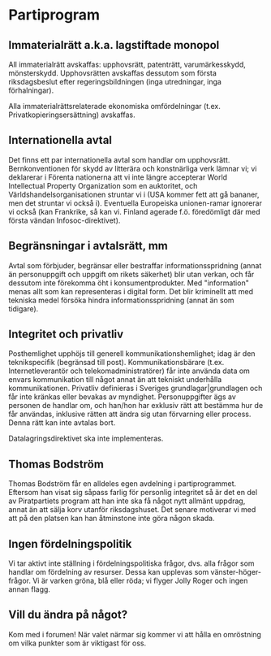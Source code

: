 <h1>Partiprogram</h1>

<h2>Immaterialrätt a.k.a. lagstiftade monopol</h2>
All immaterialrätt avskaffas: upphovsrätt, patenträtt, varumärkesskydd, mönsterskydd. Upphovsrätten avskaffas dessutom som första riksdagsbeslut efter regeringsbildningen (inga utredningar, inga förhalningar).

Alla immaterialrättsrelaterade ekonomiska omfördelningar (t.ex. Privatkopieringsersättning) avskaffas.

<h2>Internationella avtal</h2>
Det finns ett par internationella avtal som handlar om upphovsrätt. Bernkonventionen för skydd av litterära och konstnärliga verk lämnar vi; vi deklarerar i Förenta nationerna att vi inte längre accepterar World Intellectual Property Organization som en auktoritet, och Världshandelsorganisationen struntar vi i (USA kommer fett att gå bananer, men det struntar vi också i). Eventuella Europeiska unionen-ramar ignorerar vi också (kan Frankrike, så kan vi. Finland agerade f.ö. föredömligt där med första vändan Infosoc-direktivet).

<h2>Begränsningar i avtalsrätt, mm</h2>
Avtal som förbjuder, begränsar eller bestraffar informationsspridning (annat än personuppgift och uppgift om rikets säkerhet) blir utan verkan, och får dessutom inte förekomma öht i konsumentprodukter. Med "information" menas allt som kan representeras i digital form. Det blir kriminellt att med tekniska medel försöka hindra informationsspridning (annat än som tidigare).
 
<h2>Integritet och privatliv</h2>
Posthemlighet upphöjs till generell kommunikationshemlighet; idag är den teknikspecifik (begränsad till post). Kommunikationsbärare (t.ex. Internetleverantör och telekomadministratörer) får inte använda data om envars kommunikation till något annat än att tekniskt underhålla kommunikationen. Privatliv definieras i Sveriges grundlagar|grundlagen och får inte kränkas eller bevakas av myndighet. Personuppgifter ägs av personen de handlar om, och han/hon har exklusiv rätt att bestämma hur de får användas, inklusive rätten att ändra sig utan förvarning eller process. Denna rätt kan inte avtalas bort.

Datalagringsdirektivet ska inte implementeras.

<h2>Thomas Bodström</h2>
Thomas Bodström får en alldeles egen avdelning i partiprogrammet. Eftersom han visat sig såpass farlig för personlig integritet så är det en del av Piratpartiets program att han inte ska få något nytt allmänt uppdrag, annat än att sälja korv utanför riksdagshuset. Det senare motiverar vi med att på den platsen kan han åtminstone inte göra någon skada.

<h2>Ingen fördelningspolitik</h2>
Vi tar aktivt inte ställning i fördelningspolitiska frågor, dvs. alla frågor som handlar om fördelning av resurser. Dessa kan upplevas som vänster-höger-frågor. Vi är varken gröna, blå eller röda; vi flyger Jolly Roger och ingen annan flagg.

<h2>Vill du ändra på något?</h2>
Kom med i forumen! När valet närmar sig kommer vi att hålla en omröstning om vilka punkter som är viktigast för oss.
